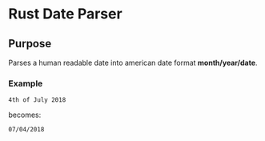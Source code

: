 # Rust Date Parser

## Purpose

Parses a human readable date into american date format **month/year/date**.

### Example

```
4th of July 2018
```

becomes:

```
07/04/2018
```
